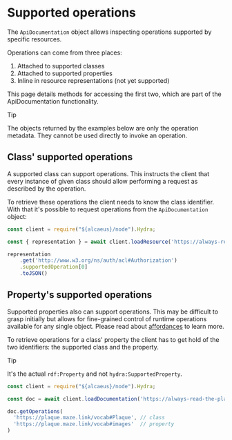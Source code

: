 # Supported operations

The `ApiDocumentation` object allows inspecting operations supported by specific resources.

Operations can come from three places:

1. Attached to supported classes
1. Attached to supported properties
1. Inline in resource representations (not yet supported)

This page details methods for accessing the first two, which are part of the ApiDocumentation functionality.

> [!TIP]
> The objects returned by the examples below are only the operation metadata. They cannot be  used directly to invoke an operation.

## Class' supported operations

A supported class can support operations. This instructs the client that every instance of given class should allow performing a request as described by the operation.

To retrieve these operations the client needs to know the class identifier. With that it's possible to request operations from the `ApiDocumentation` object:

<run-kit>

```typescript
const client = require("${alcaeus}/node").Hydra;

const { representation } = await client.loadResource('https://always-read-the-plaque.herokuapp.com/api')

representation
    .get('http://www.w3.org/ns/auth/acl#Authorization')
    .supportedOperation[0]
    .toJSON()
```

</run-kit>

## Property's supported operations

Supported properties also can support operations. This may be difficult to grasp initially but allows for fine-grained control of runtime operations available for any single object. Please read about [affordances](representations/resource-affordances) to learn more.

To retrieve operations for a class' property the client has to get hold of the two identifiers: the supported class and the property.

> [!TIP]
> It's the actual `rdf:Property` and not `hydra:SupportedProperty`.

<run-kit>

```typescript
const client = require("${alcaeus}/node").Hydra;

const doc = await client.loadDocumentation('https://always-read-the-plaque.herokuapp.com/api');

doc.getOperations(
  'https://plaque.maze.link/vocab#Plaque', // class
  'https://plaque.maze.link/vocab#images'  // property
)
```

</run-kit>
